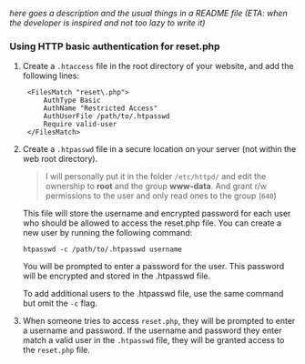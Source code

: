 *here goes a description and the usual things in a README file (ETA: when the developer is inspired and not too lazy to write it)*

### Using HTTP basic authentication for reset.php

1. Create a `.htaccess` file in the root directory of your website, and add the following lines:

        <FilesMatch "reset\.php">
            AuthType Basic
            AuthName "Restricted Access"
            AuthUserFile /path/to/.htpasswd
            Require valid-user
        </FilesMatch>

2. Create a `.htpasswd` file in a secure location on your server (not within the web root directory).

    > I will personally put it in the folder `/etc/httpd/` and edit the ownership to **root** and the group **www-data**. And grant r/w permissions to the user and only read ones to the group (`640`)
   
   This file will store the username and encrypted password for each user who should be allowed to access the reset.php file. You can create a new user by running the following command:

    `htpasswd -c /path/to/.htpasswd username`

    You will be prompted to enter a password for the user. This password will be encrypted and stored in the .htpasswd file.
    
    To add additional users to the .htpasswd file, use the same command but omit the `-c` flag.

3. When someone tries to access `reset.php`, they will be prompted to enter a username and password. If the username and password they enter match a valid user in the `.htpasswd` file, they will be granted access to the `reset.php` file.
